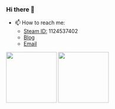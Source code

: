 ### Hi there 👋


- 📫 How to reach me: 
  -   [Steam ID:](https://steamcommunity.com/id/lrdhappy)  1124537402
  -   [Blog](https://blog.ruida.li/)
  -   [Email](liruida_mail@qq.com)



 
  
<img align="" height="137px" src="https://github-readme-stats.vercel.app/api?username=li-ruida&hide_title=true&hide_border=true&show_icons=true&include_all_commits=true&line_height=21&bg_color=0,EC6C6C,FFD479,FFFC79,73FA79&theme=graywhite&locale=en" />
<img align="" height="137px" src="https://github-readme-stats.vercel.app/api/top-langs/?username=li-ruida&hide_title=true&hide_border=true&layout=compact&bg_color=0,73FA79,73FDFF,D783FF&theme=graywhite&locale=en" />



